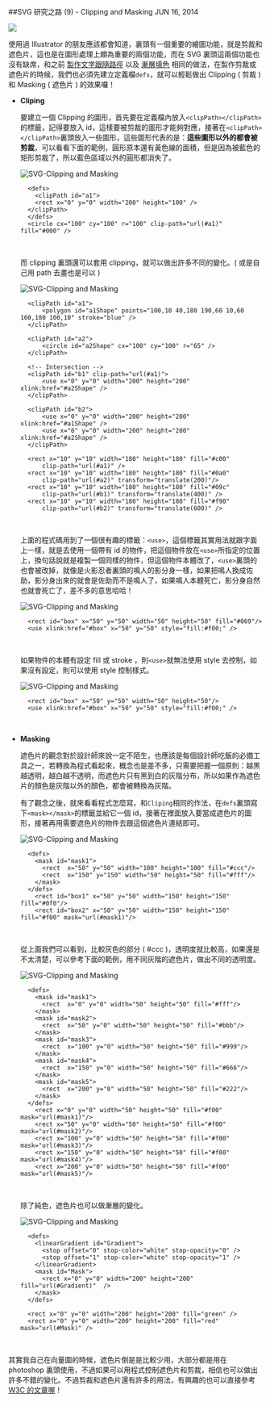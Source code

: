 <!-- @@master  = ../../_layout.html-->

<!-- @@block  =  jsBottom-->

<include src="../../_articles-js.html"></include>

<!-- @@close-->

<!-- @@block  =  css-->

<include src="../../_articles-css.html"></include>

<!-- @@close-->

<!-- @@block  =  articles-social-->

<include src="../../_articles-social.html"></include>

<!-- @@close-->

<!-- @@block  =  articles-footer-->

<include src="../../_articles.html"></include>

<!-- @@close-->

<!-- @@block  =  meta-->

<meta property="article:published_time" content="2014-06-16T23:55:00+01:00">

<meta name="keywords" content="SVG,Clipping and Masking,Clipping,Masking,向量,文字">

<meta name="description" content="用過 Illustrator 的朋友應該都會知道，裏頭有一個重要的繪圖功能，就是剪裁和遮色片，這也是在圖形處理上頗為重要的兩個功能，而在 SVG 裏頭這兩個功能也沒有缺席，在製作剪裁或遮色片的時候，我們也必須先建立定義檔，就可以輕鬆做出 Clipping ( 剪裁 ) 和 Masking ( 遮色片 ) 的效果囉！">

<meta itemprop="name" content="SVG 研究之路 (9) - Clipping and Masking - OXXO.STUDIO">

<meta itemprop="image" content="http://www.oxxostudio.tw/img/articles/201406/20140616_1_01.jpg">

<meta itemprop="description" content="用過 Illustrator 的朋友應該都會知道，裏頭有一個重要的繪圖功能，就是剪裁和遮色片，這也是在圖形處理上頗為重要的兩個功能，而在 SVG 裏頭這兩個功能也沒有缺席，在製作剪裁或遮色片的時候，我們也必須先建立定義檔，就可以輕鬆做出 Clipping ( 剪裁 ) 和 Masking ( 遮色片 ) 的效果囉！">

<meta property="og:title" content="SVG 研究之路 (9) - Clipping and Masking - OXXO.STUDIO">

<meta property="og:url" content="http://www.oxxostudio.tw/articles/201406/svg-09-clipping-masking.html">

<meta property="og:image" content="http://www.oxxostudio.tw/img/articles/201406/20140616_1_01.jpg">

<meta property="og:description" content="用過 Illustrator 的朋友應該都會知道，裏頭有一個重要的繪圖功能，就是剪裁和遮色片，這也是在圖形處理上頗為重要的兩個功能，而在 SVG 裏頭這兩個功能也沒有缺席，在製作剪裁或遮色片的時候，我們也必須先建立定義檔，就可以輕鬆做出 Clipping ( 剪裁 ) 和 Masking ( 遮色片 ) 的效果囉！">

<title>SVG 研究之路 (9) - Clipping and Masking - OXXO.STUDIO</title> 

<!-- @@close-->

<!-- @@block  =  articles-content--> 

##SVG 研究之路 (9) - Clipping and Masking <span class="article-date" tag="web">JUN 16, 2014</span>

<img src="/img/articles/201406/20140616_1_01.jpg" class="preview-img">

使用過 Illustrator 的朋友應該都會知道，裏頭有一個重要的繪圖功能，就是剪裁和遮色片，這也是在圖形處理上頗為重要的兩個功能，而在 SVG 裏頭這兩個功能也沒有缺席，和之前 [製作文字跟隨路徑](http://www.oxxostudio.tw/articles/201406/svg-08-text.html) 以及 [漸層填色](http://www.oxxostudio.tw/articles/201406/svg-07-fill.html) 相同的做法，在製作剪裁或遮色片的時候，我們也必須先建立定義檔`defs`，就可以輕鬆做出 Clipping ( 剪裁 ) 和 Masking ( 遮色片 ) 的效果囉！

- **Cliping**  

	要建立一個 Clipping 的圖形，首先要在定義檔內放入`<clipPath></clipPath>`的標籤，記得要放入 id，這樣要被剪裁的圖形才能夠對應，接著在`<clipPath></clipPath>`裏頭放入一些圖形，這些圖形代表的是：**這些圖形以外的都會被剪裁**，可以看看下面的範例，圓形原本還有黃色線的面積，但是因為被藍色的矩形剪裁了，所以藍色區域以外的圓形都消失了。  

	![SVG-Clipping and Masking](/img/articles/201406/20140616_1_02.png)

		<defs>  
		  <clipPath id="a1">
		  <rect x="0" y="0" width="200" height="100" />
		</clipPath>
		</defs>
		<circle cx="100" cy="100" r="100" clip-path="url(#a1)" fill="#000" />

	<br/>

	而 clipping 裏頭還可以套用 clipping，就可以做出許多不同的變化。( 或是自己用 path 去畫也是可以 )  

	![SVG-Clipping and Masking](/img/articles/201406/20140616_1_03.png)

		<clipPath id="a1">
		    <polygon id="a1Shape" points="100,10 40,180 190,60 10,60 160,180 100,10" stroke="blue" />        
		</clipPath>
		 
		<clipPath id="a2">
		    <circle id="a2Shape" cx="100" cy="100" r="65" />
		</clipPath>
		 
		<!-- Intersection -->
		<clipPath id="b1" clip-path="url(#a1)">
		    <use x="0" y="0" width="200" height="200" xlink:href="#a2Shape" />
		</clipPath>
		 
		<clipPath id="b2">
		    <use x="0" y="0" width="200" height="200" xlink:href="#a1Shape" />
		    <use x="0" y="0" width="200" height="200" xlink:href="#a2Shape" />
		</clipPath>
		
		<rect x="10" y="10" width="180" height="180" fill="#c00" 
		    clip-path="url(#a1)" />
		<rect x="10" y="10" width="180" height="180" fill="#0a0" 
		    clip-path="url(#a2)" transform="translate(200)"/>
		<rect x="10" y="10" width="180" height="180" fill="#09c" 
		    clip-path="url(#b1)" transform="translate(400)" />
		<rect x="10" y="10" width="180" height="180" fill="#f90" 
		    clip-path="url(#b2)" transform="translate(600)" />

	<br/>
	
	上面的程式碼用到了一個很有趣的標籤：`<use>`，這個標籤其實用法就跟字面上一樣，就是去使用一個帶有 id 的物件，把這個物件放在`<use>`所指定的位置上，換句話說就是複製一個同樣的物件，但這個物件本體改了，`<use>`裏頭的也會被改掉，就像是火影忍者裏頭的鳴人的影分身一樣，如果把鳴人換成佐助，影分身出來的就會是佐助而不是鳴人了，如果鳴人本體死亡，影分身自然也就會死亡了，差不多的意思哈哈！  

	![SVG-Clipping and Masking](/img/articles/201406/20140616_1_04.png)

	    <rect id="box" x="50" y="50" width="50" height="50" fill="#069"/>
	    <use xlink:href="#box" x="50" y="50" style="fill:#f00;" />

	<br/>

	如果物件的本體有設定 fill 或 stroke ，則`<use>`就無法使用 style 去控制，如果沒有設定，則可以使用 style 控制樣式。  

	![SVG-Clipping and Masking](/img/articles/201406/20140616_1_05.png)

	    <rect id="box" x="50" y="50" width="50" height="50"/>
	    <use xlink:href="#box" x="50" y="50" style="fill:#f00;" />

	<br/>

- **Masking**  

	遮色片的觀念對於設計師來說一定不陌生，也應該是每個設計師吃飯的必備工具之一，若轉換為程式看起來，概念也是差不多，只需要把握一個原則：越黑越透明，越白越不透明，而遮色片只有黑到白的灰階分布，所以如果作為遮色片的顏色是灰階以外的顏色，都會被轉換為灰階。 

	有了觀念之後，就來看看程式怎麼寫，和`Cliping`相同的作法，在`defs`裏頭寫下`<mask></mask>`的標籤並給它一個 id，接著在裡面放入要當成遮色片的圖形，接著再用需要遮色片的物件去跟這個遮色片連結即可。  

	![SVG-Clipping and Masking](/img/articles/201406/20140616_1_06.png)

		<defs>
		  <mask id="mask1"> 
		    <rect  x="50" y="50" width="100" height="100" fill="#ccc"/>
			<rect  x="150" y="150" width="50" height="50" fill="#fff"/>
		  </mask> 
		</defs>
		  <rect id="box1" x="50" y="50" width="150" height="150" fill="#0f0"/>
		  <rect id="box2" x="50" y="50" width="150" height="150" fill="#f00" mask="url(#mask1)"/>

	<br/>

	從上面我們可以看到，比較灰色的部分 ( #ccc )，透明度就比較高，如果還是不太清楚，可以參考下面的範例，用不同灰階的遮色片，做出不同的透明度。  

	![SVG-Clipping and Masking](/img/articles/201406/20140616_1_07.png)

		<defs>
		  <mask id="mask1"> 
		    <rect  x="0" y="0" width="50" height="50" fill="#fff"/>
		  </mask> 
		  <mask id="mask2"> 
		    <rect  x="50" y="0" width="50" height="50" fill="#bbb"/>
		  </mask> 
		  <mask id="mask3"> 
		    <rect  x="100" y="0" width="50" height="50" fill="#999"/>
		  </mask> 
		  <mask id="mask4"> 
		    <rect  x="150" y="0" width="50" height="50" fill="#666"/>
		  </mask> 
		  <mask id="mask5"> 
		    <rect  x="200" y="0" width="50" height="50" fill="#222"/>
		  </mask> 
		</defs>
		  <rect x="0" y="0" width="50" height="50" fill="#f00" mask="url(#mask1)"/>
		  <rect x="50" y="0" width="50" height="50" fill="#f00" mask="url(#mask2)"/>
		  <rect x="100" y="0" width="50" height="50" fill="#f00" mask="url(#mask3)"/>
		  <rect x="150" y="0" width="50" height="50" fill="#f00" mask="url(#mask4)"/>
		  <rect x="200" y="0" width="50" height="50" fill="#f00" mask="url(#mask5)"/>

	<br/>

	除了純色，遮色片也可以做漸層的變化。  

	![SVG-Clipping and Masking](/img/articles/201406/20140616_1_08.png)

		<defs>
		  <linearGradient id="Gradient">
		    <stop offset="0" stop-color="white" stop-opacity="0" />
		    <stop offset="1" stop-color="white" stop-opacity="1" />
		  </linearGradient>
		  <mask id="Mask">
		    <rect x="0" y="0" width="200" height="200" fill="url(#Gradient)"  />
		  </mask>
		</defs>
		
		<rect x="0" y="0" width="200" height="200" fill="green" />
		<rect x="0" y="0" width="200" height="200" fill="red" mask="url(#Mask)" />

<br/>

其實我自己在向量圖的時候，遮色片倒是是比較少用，大部分都是用在 photoshop 裏頭使用，不過如果可以用程式控制遮色片和剪裁，相信也可以做出許多不錯的變化。不過剪裁和遮色片還有許多的用法，有興趣的也可以直接參考 [W3C 的文章喔](http://www.w3.org/TR/SVG/masking.html)！

<!-- @@close-->